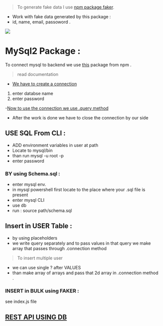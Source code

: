 > To generate fake data I use [npm package faker](https://www.npmjs.com/package/@faker-js/faker). 
- Work with fake data generated by this package : 
- id, name, email, passoword .

[![](https://mermaid.ink/img/pako:eNpFj8EKwjAQRH8l7LniPQehtQgeBEFvxsOarDa0SWS7VaT0340WdE-zb-YwM4JNjkDDtUtP2yCLOtYmqnzlacMpCkWnlsp2nqKos1osVtVYoW0zX_bED-Jpzlcfr_zrcr_NQK1PNQpesKfz7K3_XmUiFBCIA3qXS4yfhAFpKJABnaVDbg2YOOUcDpIOr2hBCw9UAKfh1oC-Ytfnb7g7FKo93hjDj5Lzkng3b_xOnd6BjExX?type=png)](https://mermaid.live/edit#pako:eNpFj8EKwjAQRH8l7LniPQehtQgeBEFvxsOarDa0SWS7VaT0340WdE-zb-YwM4JNjkDDtUtP2yCLOtYmqnzlacMpCkWnlsp2nqKos1osVtVYoW0zX_bED-Jpzlcfr_zrcr_NQK1PNQpesKfz7K3_XmUiFBCIA3qXS4yfhAFpKJABnaVDbg2YOOUcDpIOr2hBCw9UAKfh1oC-Ytfnb7g7FKo93hjDj5Lzkng3b_xOnd6BjExX)

# MySql2 Package : 
To connect mysql to backend we use [this](https://www.npmjs.com/package/mysql2) package from npm .
> read documentation 

- [We have to create a connection](index.js#L10) 
1. enter databse name 
2. enter password 

-[Now to use the connection we use .query method ](index.js#L20)
- After the work is done we have to close the connection by our side 

## USE SQL From CLI : 
- ADD environment variables in user at path 
- Locate to mysql/bin
- than run mysql -u root -p
- enter password 

### BY using Schema.sql : 
- enter mysql env. 
- in mysql powershell first locate to the place where your .sql file is present
- enter mysql CLI 
- use db 
- run : source path/schema.sql 

## Insert in USER Table : 
- by using placeholders 
- we write query separately and to pass values in that query we make array that passes through .connection method 

> To insert multiple user 
- we can use single ? after VALUES 
- than make array of arrays and pass that 2d array in .connection method .

### INSERT in BULK using FAKER : 
see index.js file 

## [REST API USING DB](./REST/) 
